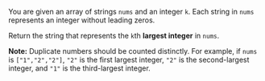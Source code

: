 You are given an array of strings `nums` and an integer `k`. Each string in `nums` represents an integer without leading zeros.

Return the string that represents the `k`th **largest integer** in `nums`.

**Note:** Duplicate numbers should be counted distinctly. For example, if `nums` is `["1","2","2"]`, `"2"` is the first largest integer, `"2"` is the second-largest integer, and `"1"` is the third-largest integer.